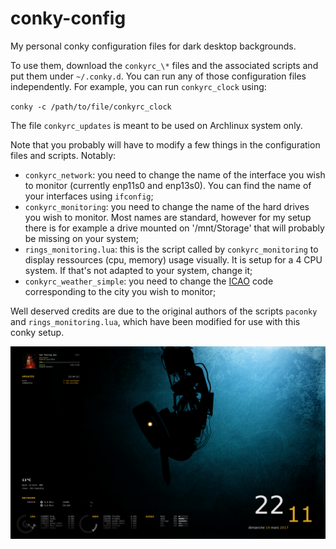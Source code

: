 # conky-config

My personal conky configuration files for dark desktop backgrounds.

To use them, download the `conkyrc_\*` files and the associated scripts and put them under `~/.conky.d`. You can run any of those configuration files independently. For example, you can run `conkyrc_clock` using:

`conky -c /path/to/file/conkyrc_clock`

The file `conkyrc_updates` is meant to be used on Archlinux system only.

Note that you probably will have to modify a few things in the configuration files and scripts. Notably: 

- `conkyrc_network`: you need to change the name of the interface you wish to monitor (currently enp11s0 and enp13s0). You can find the name of your interfaces using `ifconfig`;
- `conkyrc_monitoring`: you need to change the name of the hard drives you wish to monitor. Most names are standard, however for my setup there is for example a drive mounted on '/mnt/Storage' that will probably be missing on your system;
- `rings_monitoring.lua`: this is the script called by `conkyrc_monitoring` to display ressources (cpu, memory) usage visually. It is setup for a 4 CPU system. If that's not adapted to your system, change it;
- `conkyrc_weather_simple`: you need to change the [ICAO](https://en.wikipedia.org/wiki/International_Civil_Aviation_Organization_airport_code) code corresponding to the city you wish to monitor;

Well deserved credits are due to the original authors of the scripts `paconky` and `rings_monitoring.lua`, which have been modified for use with this conky setup.

![alt tag](screenshot-conky.png)
